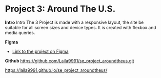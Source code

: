 # Project 3: Around The U.S.
  
**Intro**
Intro The 3 Project is made with a responsive layout, the site be suitable for all screen sizes and device types. It is created with flexbox and media queries. 
  
**Figma**  
  
* [Link to the project on Figma](https://www.figma.com/file/ii4xxsJ0ghevUOcssTlHZv/Sprint-3%3A-Around-the-US?node-id=0%3A1)  
  
**Github** 
https://github.com/Laila9991/se_project_aroundtheus.git

https://laila9991.github.io/se_project_aroundtheus/


